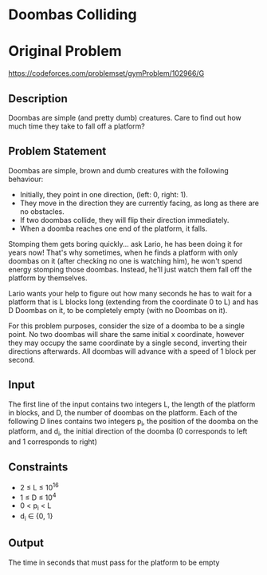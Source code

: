 # Doombas Colliding

# Original Problem
https://codeforces.com/problemset/gymProblem/102966/G

## Description
Doombas are simple (and pretty dumb) creatures. Care to find out how much time they take to fall off a platform?

## Problem Statement
Doombas are simple, brown and dumb creatures with the following behaviour:

- Initially, they point in one direction, (left: 0, right: 1).
- They move in the direction they are currently facing, as long as there are no obstacles. 
- If two doombas collide, they will flip their direction immediately. 
- When a doomba reaches one end of the platform, it falls.

Stomping them gets boring quickly... ask Lario, he has been doing it for years now! That's why sometimes, when he finds a platform with only doombas on it (after checking no one is watching him), he won't spend energy stomping those doombas. Instead, he'll just watch them fall off the platform by themselves.

Lario wants your help to figure out how many seconds he has to wait for a platform that is L blocks long (extending from the coordinate 0 to L) and has D Doombas on it, to be completely empty (with no Doombas on it). 

For this problem purposes, consider the size of a doomba to be a single point. No two doombas will share the same initial x coordinate, however they may occupy the same coordinate by a single second, inverting their directions afterwards. All doombas will advance with a speed of 1 block per second.

## Input
The first line of the input contains two integers L, the length of the platform in blocks, and D, the number of doombas on the platform.
Each of the following D lines contains two integers p<sub>i</sub>, the position of the doomba on the platform, and d<sub>i</sub>, the initial direction of the doomba (0 corresponds to left and 1 corresponds to right)

## Constraints
- 2 ≤ L ≤ 10<sup>16</sup>
- 1 ≤ D ≤ 10<sup>4</sup>
- 0 < p<sub>i</sub> < L
- d<sub>i</sub> ∈ {0, 1}

## Output
The time in seconds that must pass for the platform to be empty